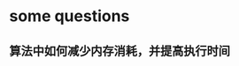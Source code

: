<!--
 * @Author: your name
 * @Date: 2021-05-28 12:41:57
 * @LastEditTime: 2021-05-28 12:42:48
 * @LastEditors: Please set LastEditors
 * @Description: In User Settings Edit
 * @FilePath: /practice/tips/question.md
-->

# some questions

## 算法中如何减少内存消耗，并提高执行时间
